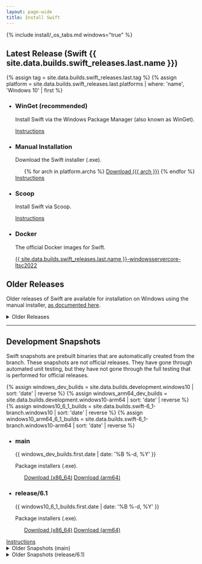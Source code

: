 ```yaml
---
layout: page-wide
title: Install Swift
---
```


{% include install/_os_tabs.md windows="true" %}

## Latest Release (Swift {{ site.data.builds.swift_releases.last.name }})

{% assign tag = site.data.builds.swift_releases.last.tag %}
{% assign platform = site.data.builds.swift_releases.last.platforms | where: 'name', 'Windows 10' | first %}

<ul class="grid-level-0 grid-layout-2-column">
  <li class="grid-level-1">
    <h3>WinGet (recommended)</h3>
    <p class="description">
      Install Swift via the Windows Package Manager (also known as WinGet).
    </p>
    <a href="/install/windows/winget" class="cta-secondary">Instructions</a>
  </li>
  <li class="grid-level-1">
    <h3>Manual Installation</h3>
    <p class="description">
      Download the Swift installer (.exe).
    </p>
    <ul class="grid-level-0 grid-layout-2-column">
      {% for arch in platform.archs %}
      <a href="https://download.swift.org/{{ tag | downcase }}/windows10{% if arch != "x86_64" %}-{{ arch }}{% endif %}/{{ tag }}/{{ tag }}-windows10{% if arch != "x86_64" %}-{{ arch }}{% endif %}.exe" class="cta-secondary">Download ({{ arch }})</a>
      {% endfor %}
    </ul>
    <a href="/install/windows/manual" class="cta-secondary">Instructions</a>
  </li>
  <li class="grid-level-1">
    <h3>Scoop</h3>
    <p class="description">
      Install Swift via Scoop.
    </p>
    <a href="/install/windows/scoop" class="cta-secondary">Instructions</a>
  </li>
  <li class="grid-level-1">
    <h3>Docker</h3>
    <p class="description">
      The official Docker images for Swift.
    </p>
    <a href="https://hub.docker.com/_/swift" class="cta-secondary external">{{ site.data.builds.swift_releases.last.name }}-windowsservercore-ltsc2022</a>
  </li>
</ul>

## Older Releases

Older releases of Swift are available for installation on Windows using the manual installer, [as documented here](/install/windows/archived).

<details class="download" style="margin-bottom: 0;">
  <summary>Older Releases</summary>
  {% include install/_older-releases.md platform="Windows 10" %}
</details>

<hr>

## Development Snapshots

Swift snapshots are prebuilt binaries that are automatically created from the branch. These snapshots are not official releases. They have gone through automated unit testing, but they have not gone through the full testing that is performed for official releases.

{% assign windows_dev_builds = site.data.builds.development.windows10 | sort: 'date' | reverse %}
{% assign windows_arm64_dev_builds = site.data.builds.development.windows10-arm64 | sort: 'date' | reverse %}
{% assign windows10_6_1_builds = site.data.builds.swift-6_1-branch.windows10 | sort: 'date' | reverse %}
{% assign windows10_arm64_6_1_builds = site.data.builds.swift-6_1-branch.windows10-arm64 | sort: 'date' | reverse %}


<ul class="grid-level-0 grid-layout-2-column">
  <li class="grid-level-1">
    <h3>main</h3>
    <p class="description" style="font-size: 14px;">
      <time datetime="{{ windows_dev_builds.first.date | date_to_xmlschema }}" title="{{ windows_dev_builds.first.date | date: '%B %-d, %Y %l:%M %p (%Z)' }}">{{ windows_dev_builds.first.date | date: '%B %-d, %Y' }}</time>
    </p>
    <p class="description">
      Package installers (.exe).
    </p>
    <ul class="grid-level-0 grid-layout-2-column">
      <a href="https://download.swift.org/development/windows10/{{ windows_dev_builds.first.dir }}/{{ windows_dev_builds.first.download }}" class="cta-secondary">Download (x86_64)</a>
      <a href="https://download.swift.org/development/windows10-arm64/{{ windows_arm64_dev_builds.first.dir }}/{{ windows_arm64_dev_builds.first.download }}" class="cta-secondary">Download (arm64)</a>
    </ul>
  </li>
  <li class="grid-level-1">
    <h3>release/6.1</h3>
    <p class="description" style="font-size: 14px;">
      <time datetime="{{ windows10_6_1_builds.first.date | date_to_xmlschema }}" title="{{ windows10_6_1_builds.first.date | date: '%B %-d, %Y %l:%M %p (%Z)' }}">{{ windows10_6_1_builds.first.date | date: '%B %-d, %Y' }}</time>
    </p>
    <p class="description">
      Package installers (.exe).
    </p>
    <ul class="grid-level-0 grid-layout-2-column">
      <a href="https://download.swift.org/swift-6.1-branch/windows10/{{ windows10_6_1_builds.first.dir }}/{{ windows10_6_1_builds.first.download }}" class="cta-secondary">Download (x86_64)</a>
      <a href="https://download.swift.org/swift-6.1-branch/windows10-arm64/{{ windows10_arm64_6_1_builds.first.dir }}/{{ windows10_arm64_6_1_builds.first.download }}" class="cta-secondary">Download (arm64)</a>
    </ul>
  </li>
</ul>
<a href="/install/windows/manual/" class="cta-secondary">Instructions</a>
<details class="download" style="margin-bottom: 0;">
  <summary>Older Snapshots (main)</summary>
  {% include install/_older_snapshots.md builds=windows_dev_builds name="windows" platform_dir="windows10" branch_dir="development" %}
</details>
<details class="download" style="margin-bottom: 0;">
  <summary>Older Snapshots (release/6.1)</summary>
  {% include install/_older_snapshots.md builds=windows10_6_1_builds name="windows" platform_dir="windows10" branch_dir="swift-6.1-branch" %}
</details>
